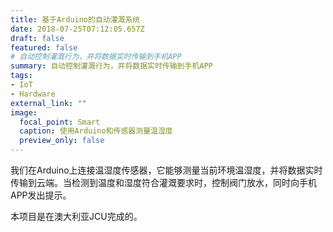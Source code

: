 ```yaml
---
title: 基于Arduino的自动灌溉系统
date: 2018-07-25T07:12:05.657Z
draft: false
featured: false
# 自动控制灌溉行为，并将数据实时传输到手机APP
summary: 自动控制灌溉行为，并将数据实时传输到手机APP
tags:
- IoT
- Hardware
external_link: ""
image:
  focal_point: Smart
  caption: 使用Arduino和传感器测量温湿度
  preview_only: false
---
```

<!-- 我们在Arduino上连接温湿度传感器，它能够测量当前环境温湿度，并将数据实时传输到云端。当检测到温度和湿度符合灌溉要求时，控制阀门放水，同时向手机APP发出提示。 -->
我们在Arduino上连接温湿度传感器，它能够测量当前环境温湿度，并将数据实时传输到云端。当检测到温度和湿度符合灌溉要求时，控制阀门放水，同时向手机APP发出提示。

<!-- This is a project completed while at JCU in Australia. -->
本项目是在澳大利亚JCU完成的。